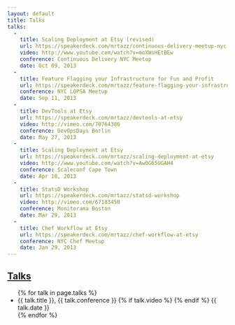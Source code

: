 ```yaml
---
layout: default
title: Talks
talks:
  -
    title: Scaling Deployment at Etsy (revised)
    url: https://speakerdeck.com/mrtazz/continuous-delivery-meetup-nyc-2013
    video: http://www.youtube.com/watch?v=moXWsHEtBEw
    conference: Continuous Delivery NYC Meetup
    date: Oct 09, 2013
  -
    title: Feature Flagging your Infrastructure for Fun and Profit
    url: https://speakerdeck.com/mrtazz/feature-flagging-your-infrastructure-for-fun-and-profit
    conference: NYC LOPSA Meetup
    date: Sep 11, 2013
  -
    title: DevTools at Etsy
    url: https://speakerdeck.com/mrtazz/devtools-at-etsy
    video: http://vimeo.com/70764386
    conference: DevOpsDays Berlin
    date: May 27, 2013
  -
    title: Scaling Deployment at Etsy
    url: https://speakerdeck.com/mrtazz/scaling-deployment-at-etsy
    video: http://www.youtube.com/watch?v=AwOG65UGAH4
    conference: Scaleconf Cape Town
    date: Apr 18, 2013
  -
    title: StatsD Workshop
    url: https://speakerdeck.com/mrtazz/statsd-workshop
    video: http://vimeo.com/67183450
    conference: Monitorama Boston
    date: Mar 29, 2013
  -
    title: Chef Workflow at Etsy
    url: https://speakerdeck.com/mrtazz/chef-workflow-at-etsy
    conference: NYC Chef Meetup
    date: Jan 29, 2013
---
```

## [Talks]({{page.url}})

<div class="postconent talks">
  <ul class="archive">
  {% for talk in page.talks %}
    <li>
    {{ talk.title }}, {{ talk.conference }}
    <a href="{{ talk.url }}"><i class="icon-edit" style="font-size: 15px;"> </i></a>
    {% if talk.video %}
    <a href="{{ talk.video }}"><i class="icon-film" style="font-size: 15px;"> </i></a>
    {% endif %}
    <span class="archivedate">{{ talk.date }}</span>
    </li>
  {% endfor %}
  </ul>
</div>
